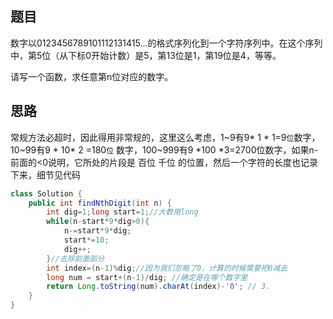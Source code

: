 ## 题目

数字以0123456789101112131415…的格式序列化到一个字符序列中。在这个序列中，第5位（从下标0开始计数）是5，第13位是1，第19位是4，等等。

请写一个函数，求任意第n位对应的数字。

## 思路

常规方法必超时，因此得用非常规的，这里这么考虑，1~9有9* 1 *  1=9`位`数字，10~99有9 * 10* 2 =180`位` 数字，100~999有9 *100 *3=2700位数字，如果n-前面的<0说明，它所处的片段是 百位 千位 的位置，然后一个字符的长度也记录下来，细节见代码

```java
class Solution {
    public int findNthDigit(int n) {
        int dig=1;long start=1;//大数用long
        while(n-start*9*dig>0){
            n-=start*9*dig;
            start*=10;
            dig++;
        }//去除前面部分
        int index=(n-1)%dig;//因为我们忽略了0，计算的时候需要把0减去
        long num = start+(n-1)/dig; //确定是在哪个数字里
        return Long.toString(num).charAt(index)-'0'; // 3.
    }
}
```



